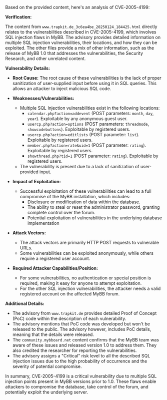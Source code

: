 Based on the provided content, here's an analysis of CVE-2005-4199:

**Verification:**

The content from `www.trapkit.de_3c6ea4be_20250124_184425.html` directly relates to the vulnerabilities described in CVE-2005-4199, which involves SQL injection flaws in MyBB. The advisory provides detailed information on multiple SQL injection vulnerabilities, their locations, and how they can be exploited. The other files provide a mix of other information, such as the release of MyBB 1.0 that addresses the vulnerabilities, the Security Research, and other unrelated content.

**Vulnerability Details:**

*   **Root Cause:** The root cause of these vulnerabilities is the lack of proper sanitization of user-supplied input before using it in SQL queries. This allows an attacker to inject malicious SQL code.

*   **Weaknesses/Vulnerabilities:**
    *   Multiple SQL Injection vulnerabilities exist in the following locations:
        *   `calendar.php?action=addevent` (POST parameters: `month`, `day`, `year`). Exploitable by any anonymous guest user.
        *   `usercp.php?action=options` (POST parameters: `threadmode`, `showcodebuttons`). Exploitable by registered users.
        *   `usercp.php?action=editlists` (POST parameter: `list`). Exploitable by registered users.
        *  `member.php?action=rate&uid=1` (POST parameter: `rating`). Exploitable by registered users.
        *  `showthread.php?tid=1` (POST parameter: `rating`). Exploitable by registered users.
    *   The vulnerability is present due to a lack of sanitization of user-provided input.

*   **Impact of Exploitation:**
    *   Successful exploitation of these vulnerabilities can lead to a full compromise of the MyBB installation, which includes:
        *   Disclosure or modification of data within the database.
        *   The ability to steal or reset the administrator password, granting complete control over the forum.
        *   Potential exploitation of vulnerabilities in the underlying database implementation

*   **Attack Vectors:**
    *   The attack vectors are primarily HTTP POST requests to vulnerable URLs.
    *   Some vulnerabilities can be exploited anonymously, while others require a registered user account.

*   **Required Attacker Capabilities/Position:**
    *   For some vulnerabilities, no authentication or special position is required, making it easy for anyone to attempt exploitation.
    *   For the other SQL injection vulnerabilities, the attacker needs a valid registered account on the affected MyBB forum.

**Additional Details:**

* The advisory from `www.trapkit.de` provides detailed Proof of Concept (PoC) code within the description of each vulnerability.
*   The advisory mentions that PoC code was developed but won't be released to the public. The advisory however, includes PoC details, meaning that the details were released.
*   The `community.mybboard.net` content confirms that the MyBB team was aware of these issues and released version 1.0 to address them. They also credited the researcher for reporting the vulnerabilities.
*   The advisory assigns a "Critical" risk level to all the described SQL injection issues due to the high probability of occurrence and the severity of potential compromise.

In summary, CVE-2005-4199 is a critical vulnerability due to multiple SQL injection points present in MyBB versions prior to 1.0. These flaws enable attackers to compromise the database, take control of the forum, and potentially exploit the underlying server.